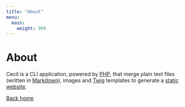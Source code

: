 ```yaml
---
title: "About"
menu:
  main:
    weight: 999
---
```

# About

Cecil is a CLI application, powered by [PHP](https://www.php.net/), that merge plain text files (written in [Markdown](https://daringfireball.net/projects/markdown/)), images and [Twig](https://twig.symfony.com/) templates to generate a [static website](https://en.wikipedia.org/wiki/Static_web_page).

[Back home](../)
